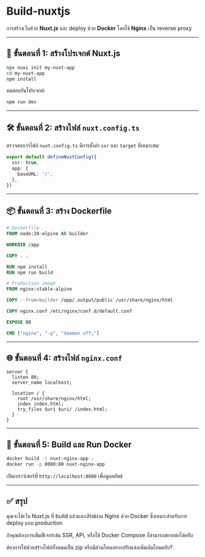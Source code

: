# Build-nuxtjs

การสร้างเว็บด้วย **Nuxt.js** และ deploy ด้วย **Docker** โดยใช้ **Nginx** เป็น reverse proxy

---

## 🧱 ขั้นตอนที่ 1: สร้างโปรเจกต์ Nuxt.js

```bash
npx nuxi init my-nuxt-app
cd my-nuxt-app
npm install
```

ทดสอบรันโปรเจกต์:

```bash
npm run dev
```

---

## 🛠️ ขั้นตอนที่ 2: สร้างไฟล์ `nuxt.config.ts`

ตรวจสอบว่าไฟล์ `nuxt.config.ts` มีการตั้งค่า `ssr` และ `target` ที่เหมาะสม:

```ts
export default defineNuxtConfig({
  ssr: true,
  app: {
    baseURL: '/',
  },
})
```

---

## 📦 ขั้นตอนที่ 3: สร้าง Dockerfile

```Dockerfile
# Dockerfile
FROM node:20-alpine AS builder

WORKDIR /app

COPY . .

RUN npm install
RUN npm run build

# Production image
FROM nginx:stable-alpine

COPY --from=builder /app/.output/public /usr/share/nginx/html

COPY nginx.conf /etc/nginx/conf.d/default.conf

EXPOSE 80

CMD ["nginx", "-g", "daemon off;"]
```

---

## 🌐 ขั้นตอนที่ 4: สร้างไฟล์ `nginx.conf`

```nginx
server {
  listen 80;
  server_name localhost;

  location / {
    root /usr/share/nginx/html;
    index index.html;
    try_files $uri $uri/ /index.html;
  }
}
```

---

## 🧪 ขั้นตอนที่ 5: Build และ Run Docker

```bash
docker build -t nuxt-nginx-app .
docker run -p 8080:80 nuxt-nginx-app
```

เปิดเบราว์เซอร์ที่ `http://localhost:8080` เพื่อดูผลลัพธ์

---

## ✅ สรุป

คุณจะได้เว็บ Nuxt.js ที่ build แล้วและเสิร์ฟผ่าน Nginx ด้วย Docker ซึ่งเหมาะสำหรับการ deploy แบบ production

ถ้าคุณต้องการเพิ่มฟีเจอร์เช่น SSR, API, หรือใช้ Docker Compose ก็สามารถขยายต่อได้ครับ

ต้องการให้ช่วยสร้างไฟล์ทั้งหมดเป็น zip หรือมีส่วนไหนอยากปรับแต่งเพิ่มเติมไหมครับ?

